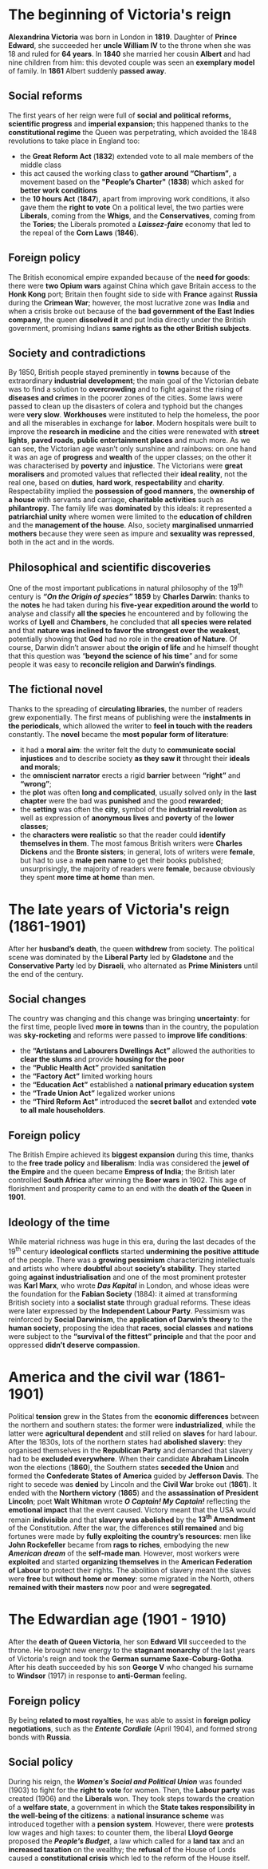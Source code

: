 # The beginning of Victoria's reign
**Alexandrina Victoria** was born in London in **1819**. Daughter of **Prince Edward**, she succeeded her **uncle William IV** to the throne when she was 18 and ruled for **64 years**. In **1840** she married her cousin **Albert** and had nine children from him: this devoted couple was seen an **exemplary model** of family. In **1861** Albert suddenly **passed away**.
## Social reforms
The first years of her reign were full of **social and political reforms, scientific progress** and **imperial expansion**; this happened thanks to the **constitutional regime** the Queen was perpetrating, which avoided the 1848 revolutions to take place in England too:
- the **Great Reform Act** (**1832**) extended vote to all male members of the middle class
- this act caused the working class to **gather around “Chartism”**, a movement based on the **"People’s Charter"** (**1838**) which asked for **better work conditions**
- the **10 hours Act** (**1847**), apart from improving work conditions, it also gave them the **right to vote**
On a political level, the two parties were **Liberals**, coming from the **Whigs**, and the **Conservatives**, coming from the **Tories**; the Liberals promoted a **_Laissez-faire_** economy that led to the repeal of the **Corn Laws** (**1846**).
## Foreign policy
The British economical empire expanded because of the **need for goods**: there were **two Opium wars** against China which gave Britain access to the **Honk Kong** port; Britain then fought side to side with **France** against **Russia** during the **Crimean War**; however, the most lucrative zone was **India** and when a crisis broke out because of the **bad government of the East Indies company**, the queen **dissolved it** and put India directly under the British government, promising Indians **same rights as the other British subjects**.
## Society and contradictions
By 1850, British people stayed preminently in **towns** because of the extraordinary **industrial development**; the main goal of the Victorian debate was to find a solution to **overcrowding** and to fight against the rising of **diseases and crimes** in the poorer zones of the cities. Some laws were passed to clean up the disasters of colera and typhoid but the changes were **very slow**. **Workhouses** were instituted to help the homeless, the poor and all the miserables in exchange for **labor**. Modern hospitals were built to improve the **research in medicine** and the cities were renewated with **street lights**, **paved roads**, **public entertainment places** and much more.
As we can see, the Victorian age wasn’t only sunshine and rainbows: on one hand it was an age of **progress** and **wealth** of the upper classes; on the other it was characterised by **poverty** and **injustice**. The Victorians were **great moralisers** and promoted values that reflected their **ideal reality**, not the real one, based on **duties**, **hard work**, **respectability** and **charity**. Respectability implied the **possession of good manners**, the **ownership of a house** with servants and carriage, **charitable activities** such as **philantropy**. The family life was **dominated** by this ideals: it represented a **patriarchial unity** where women were limited to the **education of children** and the **management of the house**. Also, society **marginalised unmarried mothers** because they were seen as impure and **sexuality was repressed**, both in the act and in the words.
## Philosophical and scientific discoveries
One of the most important publications in natural philosophy of the 19<sup>th</sup> century is **_“On the Origin of species”_ 1859** by **Charles Darwin**: thanks to the **notes** he had taken during his **five-year expedition around the world** to analyse and classify **all the species** he encountered and by following the works of **Lyell** and **Chambers**, he concluded that **all species were related** and that **nature was inclined to favor the strongest over the weakest**, potentially showing that **God** had no role in the **creation of Nature**. Of course, Darwin didn’t answer about **the origin of life** and he himself thought that this question was “**beyond the science of his time**” and for some people it was easy to **reconcile religion and Darwin’s findings**.

## The fictional novel
Thanks to the spreading of **circulating libraries**, the number of readers grew exponentially. The first means of publishing were the **instalments in the periodicals**, which allowed the writer to **feel in touch with the readers** constantly. The **novel** became the **most popular form of literature**:
- it had a **moral aim**: the writer felt the duty to **communicate social injustices** and to describe society **as they saw it** throught their **ideals and morals**;
- the **omniscient narrator** erects a rigid **barrier** between **“right”** and **“wrong”**;
- the **plot** was often **long and complicated**, usually solved only in the **last chapter** were the bad was **punished** and the good **rewarded**;
- the **setting** was often the **city**, symbol of the **industrial revolution** as well as expression of **anonymous lives** and **poverty** of the **lower classes**;
- the **characters were realistic** so that the reader could **identify themselves in them**.
The most famous British writers were **Charles Dickens** and the **Bronte sisters**; in general, lots of writers were **female**, but had to use a **male pen name** to get their books published; unsurprisingly, the majority of readers were **female**, because obviously they spent **more time at home** than men.
# The late years of Victoria's reign (1861-1901)
After her **husband’s** **death**, the queen **withdrew** from society. The political scene was dominated by the **Liberal Party** led by **Gladstone** and the **Conservative Party** led by **Disraeli**, who alternated as **Prime Ministers** until the end of the century.
## Social changes
The country was changing and this change was bringing **uncertainty**: for the first time, people lived **more in towns** than in the country, the population was **sky-rocketing** and reforms were passed to **improve life conditions**:
- the **“Artistans and Labourers Dwellings Act”** allowed the authorities to **clear the slums** and provide **housing for the poor**
- the **“Public Health Act”** provided **sanitation**
- the **“Factory Act”** limited working hours
- the **“Education Act”** established a **national primary education system**
- the **“Trade Union Act”** legalized worker unions 
- the **“Third Reform Act”** introduced the **secret ballot** and extended **vote to all male householders**.
## Foreign policy
The British Empire achieved its **biggest expansion** during this time, thanks to the **free trade policy** and **liberalism**: India was considered the **jewel of the Empire** and the queen became **Empress of India**; the British later controlled **South Africa** after winning the **Boer wars** in 1902. This age of florishment and prosperity came to an end with the **death of the Queen** in **1901**.

## Ideology of the time
While material richness was huge in this era, during the last decades of the 19<sup>th</sup> century **ideological conflicts** started **undermining the positive attitude** of the people. There was a **growing pessimism** characterizing intellectuals and artists who where **doubtful** about **society’s stability**.
They started going **against industrialisation** and one of the most prominent protester was **Karl Marx**, who wrote ***Das Kapital*** in London, and whose ideas were the foundation for the **Fabian Society** (1884): it aimed at transforming British society into a **socialist state** through gradual reforms. These ideas were later expressed by the **Independent Labour Party**.
Pessimism was reinforced by **Social Darwinism**, the **application of Darwin’s theory** to the **human society**, proposing the idea that **races**, **social classes** and **nations** were subject to the **“survival of the fittest” principle** and that the poor and oppressed **didn’t deserve compassion**.

# America and the civil war (1861-1901)
Political **tension** grew in the States from the **economic differences** between the northern and southern states: the former were **industrialized**, while the latter were **agricultural dependent** and still relied on **slaves** for hard labour. After the 1830s, lots of the northern states had **abolished slavery**: they organised themselves in the **Republican Party** and demanded that slavery had to be **excluded everywhere**.
When their candidate **Abraham Lincoln** won the elections (**1860**), the Southern states **seceded the Union** and formed the **Confederate States of America** guided by **Jefferson Davis**. The right to secede was **denied** by Lincoln and the **Civil War** broke out (**1861**). It ended with the **Northern victory** (**1865**) and the **assassination of President Lincoln**; poet **Walt Whitman** wrote ***O Captain! My Captain!*** reflecting the **emotional impact** that the event caused.
Victory meant that the USA would remain **indivisible** and that **slavery was abolished** by the **13<sup>th</sup> Amendment** of the Constitution. After the war, the differences **still remained** and big fortunes were made by **fully exploiting the country’s resources**: men like **John Rockefeller** became from **rags to riches**, embodying the new **_American dream_** of the **self-made man**. However, most workers were **exploited** and started **organizing themselves** in the **American Federation of Labour** to protect their rights. The abolition of slavery meant the slaves were **free** but **without home or money**: some migrated in the North, others **remained with their masters** now poor and were **segregated**.
# The Edwardian age (1901 - 1910)
After the **death of Queen Victoria**, her son **Edward VII** succeeded to the throne. He brought new energy to the **stagnant monarchy** of the last years of Victoria's reign and took the **German surname Saxe-Coburg-Gotha**. After his death succeeded by his son **George V** who changed his surname to **Windsor** (1917) in response to **anti-German** feeling.
## Foreign policy
By being **related to most royalties**, he was able to assist in **foreign policy negotiations**, such as the ***Entente Cordiale*** (April 1904), and formed strong bonds with **Russia**.
## Social policy
During his reign, the ***Women's Social and Political Union*** was founded (1903) to fight for the **right to vote** for women. Then, the **Labour party** was created (1906) and the **Liberals** won. They took steps towards the creation of a **welfare state**, a government in which the **State takes responsibility in the well-being of the citizens**: a **national insurance scheme** was introduced together with a **pension system**. However, there were **protests** low wages and high taxes: to counter them, the liberal **Lloyd George** proposed the ***People's Budget***, a law which called for a **land tax** and an **increased taxation** on the wealthy; the **refusal** of the House of Lords caused a **constitutional crisis** which led to the reform of the House itself.
